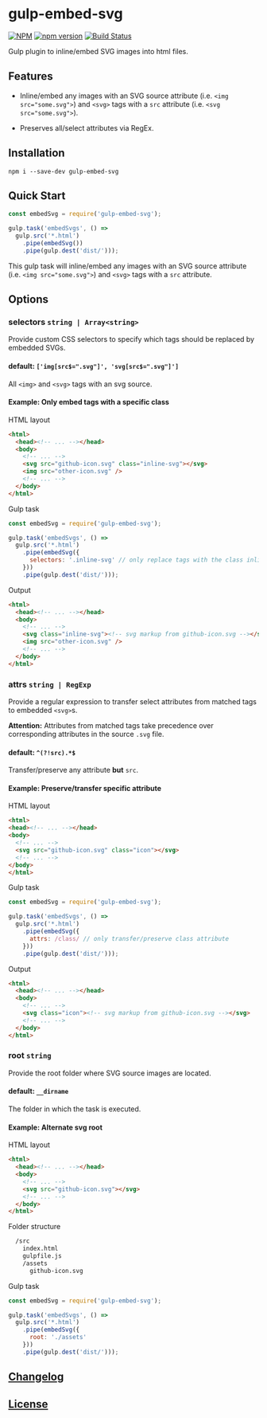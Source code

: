 # gulp-embed-svg

[![NPM](https://nodei.co/npm/gulp-embed-svg.png?downloads=true)](https://nodei.co/npm/gulp-embed-svg/)
[![npm version](https://badge.fury.io/js/gulp-embed-svg.svg)](http://badge.fury.io/js/gulp-embed-svg)
[![Build Status](https://travis-ci.org/haensl/gulp-embed-svg.svg?branch=master)](https://travis-ci.org/haensl/gulp-embed-svg)

Gulp plugin to inline/embed SVG images into html files.

## Features

* Inline/embed any images with an SVG source attribute (i.e. `<img src="some.svg">`) and `<svg>` tags with a `src` attribute (i.e. `<svg src="some.svg">`).

* Preserves all/select attributes via RegEx.

## Installation

```shell
npm i --save-dev gulp-embed-svg
```

## Quick Start

```javascript
const embedSvg = require('gulp-embed-svg');

gulp.task('embedSvgs', () =>
  gulp.src('*.html')
    .pipe(embedSvg())
    .pipe(gulp.dest('dist/')));
```

This gulp task will inline/embed any images with an SVG source attribute (i.e. `<img src="some.svg">`) and `<svg>` tags with a `src` attribute.

## Options

### selectors `string | Array<string>`

Provide custom CSS selectors to specify which tags should be replaced by embedded SVGs.

#### default: `['img[src$=".svg"]', 'svg[src$=".svg"]']`

All `<img>` and `<svg>` tags with an svg source.

#### Example: Only embed tags with a specific class
HTML layout
```html
<html>
  <head><!-- ... --></head>
  <body>
    <!-- ... -->
    <svg src="github-icon.svg" class="inline-svg"></svg>
    <img src="other-icon.svg" />
    <!-- ... -->
  </body>
</html>
```

Gulp task
```javascript
const embedSvg = require('gulp-embed-svg');

gulp.task('embedSvgs', () =>
  gulp.src('*.html')
    .pipe(embedSvg({
      selectors: '.inline-svg' // only replace tags with the class inline-svg
    }))
    .pipe(gulp.dest('dist/')));
```

Output
```html
<html>
  <head><!-- ... --></head>
  <body>
    <!-- ... -->
    <svg class="inline-svg"><!-- svg markup from github-icon.svg --></svg>
    <img src="other-icon.svg" />
    <!-- ... -->
  </body>
</html>
```


### attrs `string | RegExp`

Provide a regular expression to transfer select attributes from matched tags to embedded `<svg>`s.

**Attention:** Attributes from matched tags take precedence over corresponding attributes in the source `.svg` file.

#### default: `^(?!src).*$`

Transfer/preserve any attribute **but** `src`.

#### Example: Preserve/transfer specific attribute
HTML layout
```html
<html>
<head><!-- ... --></head>
<body>
  <!-- ... -->
  <svg src="github-icon.svg" class="icon"></svg>
  <!-- ... -->
</body>
</html>
```

Gulp task
```javascript
const embedSvg = require('gulp-embed-svg');

gulp.task('embedSvgs', () =>
  gulp.src('*.html')
    .pipe(embedSvg({
      attrs: /class/ // only transfer/preserve class attribute
    }))
    .pipe(gulp.dest('dist/')));
```

Output
```html
<html>
  <head><!-- ... --></head>
  <body>
    <!-- ... -->
    <svg class="icon"><!-- svg markup from github-icon.svg --></svg>
    <!-- ... -->
  </body>
</html>
```


### root `string`

Provide the root folder where SVG source images are located.

#### default: `__dirname`

The folder in which the task is executed.

#### Example: Alternate svg root

HTML layout

```html
<html>
  <head><!-- ... --></head>
  <body>
    <!-- ... -->
    <svg src="github-icon.svg"></svg>
    <!-- ... -->
  </body>
</html>
```

Folder structure
```bash
  /src
    index.html
    gulpfile.js
    /assets
      github-icon.svg
```

Gulp task
```javascript
const embedSvg = require('gulp-embed-svg');

gulp.task('embedSvgs', () =>
  gulp.src('*.html')
    .pipe(embedSvg({
      root: './assets'
    }))
    .pipe(gulp.dest('dist/')));
```


## [Changelog](CHANGELOG.md)

## [License](LICENSE)
